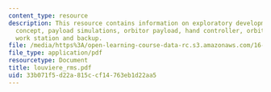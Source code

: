 ```yaml
---
content_type: resource
description: This resource contains information on exploratory development, master-slave
  concept, payload simulations, orbitor payload, hand controller, orbitor flight deck
  work station and backup.
file: /media/https%3A/open-learning-course-data-rc.s3.amazonaws.com/16-885j-aircraft-systems-engineering-fall-2005/33b071f5d22a815ccf14763eb1d22aa5_louviere_rms.pdf
file_type: application/pdf
resourcetype: Document
title: louviere_rms.pdf
uid: 33b071f5-d22a-815c-cf14-763eb1d22aa5
---
```

